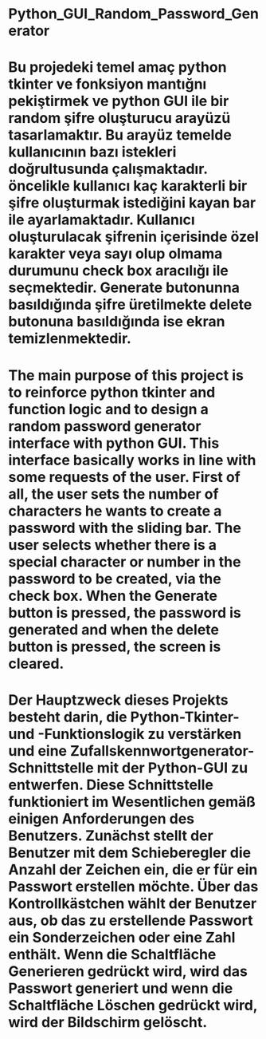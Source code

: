 # Python_GUI_Random_Password_Generator


# Bu projedeki temel amaç python tkinter ve fonksiyon mantığnı pekiştirmek ve python GUI ile bir random şifre oluşturucu arayüzü tasarlamaktır. Bu arayüz temelde kullanıcının bazı istekleri doğrultusunda çalışmaktadır. öncelikle kullanıcı kaç karakterli bir şifre oluşturmak istediğini kayan bar ile ayarlamaktadır. Kullanıcı oluşturulacak şifrenin içerisinde özel karakter veya sayı olup olmama durumunu check box aracılığı ile seçmektedir. Generate butonunna basıldığında şifre üretilmekte delete butonuna basıldığında ise ekran temizlenmektedir. 


# The main purpose of this project is to reinforce python tkinter and function logic and to design a random password generator interface with python GUI. This interface basically works in line with some requests of the user. First of all, the user sets the number of characters he wants to create a password with the sliding bar. The user selects whether there is a special character or number in the password to be created, via the check box. When the Generate button is pressed, the password is generated and when the delete button is pressed, the screen is cleared.


# Der Hauptzweck dieses Projekts besteht darin, die Python-Tkinter- und -Funktionslogik zu verstärken und eine Zufallskennwortgenerator-Schnittstelle mit der Python-GUI zu entwerfen. Diese Schnittstelle funktioniert im Wesentlichen gemäß einigen Anforderungen des Benutzers. Zunächst stellt der Benutzer mit dem Schieberegler die Anzahl der Zeichen ein, die er für ein Passwort erstellen möchte. Über das Kontrollkästchen wählt der Benutzer aus, ob das zu erstellende Passwort ein Sonderzeichen oder eine Zahl enthält. Wenn die Schaltfläche Generieren gedrückt wird, wird das Passwort generiert und wenn die Schaltfläche Löschen gedrückt wird, wird der Bildschirm gelöscht.
